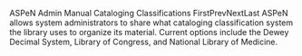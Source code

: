 ASPeN Admin Manual
Cataloging Classifications
FirstPrevNextLast
ASPeN allows system administrators to share what cataloging classification system the library uses to organize its material.  Current options include the Dewey Decimal System, Library of Congress, and National Library of Medicine.